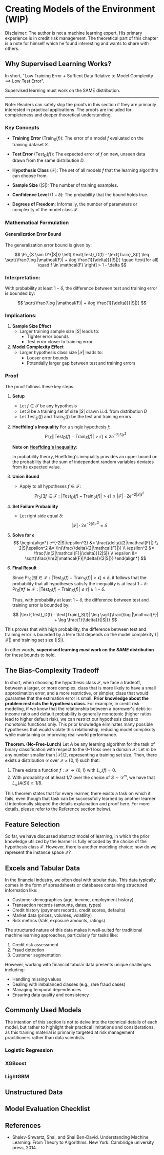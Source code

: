 # Creating Models of the Environment (WIP)

Disclaimer: The author is not a machine learning expert. His primary experience is in credit risk management. The theoretical part of this chapter is a note for himself which he found interesting and wants to share with others.

## Why Supervised Learning Works?

In short, "Low Training Error + Suffient Data Relative to Model Complexity $\implies$ Low Test Error". 

Supervised learning must work on the SAME distribution.

---

Note: Readers can safely skip the proofs in this section if they are primarily interested in practical applications. The proofs are included for completeness and deeper theoretical understanding.


### Key Concepts

- **Training Error** ($\text{Train}_S(f)$): The error of a model $f$ evaluated on the training dataset $S$.

- **Test Error** ($\text{Test}_D(f)$): The expected error of $f$ on new, unseen data drawn from the same distribution $D$.

- **Hypothesis Class** ($\mathcal{F}$): The set of all models $f$ that the learning algorithm can choose from.

- **Sample Size** ($|S|$): The number of training examples.

- **Confidence Level** ($1 - \delta$): The probability that the bound holds true.

- **Degrees of Freedom**: Informally, the number of parameters or complexity of the model class $\mathcal{F}$.

### Mathematical Formulation

#### Generalization Error Bound

The generalization error bound is given by:

$$
\Pr_{S \sim D^{|S|}} \left[ \text{Test}_D(f) - \text{Train}_S(f) \leq \sqrt{\frac{\log |\mathcal{F}| + \log \frac{1}{\delta}}{|S|}} \quad \text{for all} \quad f \in \mathcal{F} \right] > 1 - \delta
$$

### Interpretation:

With probability at least $1 - \delta$, the difference between test and training error is bounded by:

$$
\sqrt{\frac{\log |\mathcal{F}| + \log \frac{1}{\delta}}{|S|}}
$$

### Implications:

1. **Sample Size Effect**
   - Larger training sample size $|S|$ leads to:
     - Tighter error bounds
     - Test error closer to training error
2. **Model Complexity Effect** 
   - Larger hypothesis class size $|\mathcal{F}|$ leads to:
     - Looser error bounds
     - Potentially larger gap between test and training errors

### Proof

The proof follows these key steps:

1. **Setup**
   - Let $f \in \mathcal{F}$ be any hypothesis
   - Let $S$ be a training set of size $|S|$ drawn i.i.d. from distribution $D$
   - Let $\text{Test}_D(f)$ and $\text{Train}_S(f)$ be the test and training errors

2. **Hoeffding's Inequality**
   For a single hypothesis $f$:
   $$
   \Pr_S[|\text{Test}_D(f) - \text{Train}_S(f)| > \epsilon] \leq 2e^{-2|S|\epsilon^2}
   $$

   **Note on [Hoeffding's Inequality](https://en.wikipedia.org/wiki/Hoeffding%27s_inequality):**

   In probability theory, Hoeffding's inequality provides an upper bound on the probability that the sum of independent random variables deviates from its expected value. 

3. **Union Bound**
   - Apply to all hypotheses $f \in \mathcal{F}$:
   $$
   \Pr_S[\exists f \in \mathcal{F}: |\text{Test}_D(f) - \text{Train}_S(f)| > \epsilon] \leq |\mathcal{F}| \cdot 2e^{-2|S|\epsilon^2}
   $$

4. **Set Failure Probability**
   - Let right side equal $\delta$:
   $$
   |\mathcal{F}| \cdot 2e^{-2|S|\epsilon^2} = \delta
   $$

5. **Solve for $\epsilon$**
   $$
   \begin{align*}
   e^{-2|S|\epsilon^2} &= \frac{\delta}{2|\mathcal{F}|} \\
   -2|S|\epsilon^2 &= \ln(\frac{\delta}{2|\mathcal{F}|}) \\
   \epsilon^2 &= \frac{\ln(2|\mathcal{F}|/\delta)}{2|S|} \\
   \epsilon &= \sqrt{\frac{\ln(2|\mathcal{F}|/\delta)}{2|S|}}
   \end{align*}
   $$

6. **Final Result**

   Since $\Pr_S[\exists f \in \mathcal{F}: |\text{Test}_D(f) - \text{Train}_S(f)| > \epsilon] \leq \delta$, it follows that the probability that all hypotheses satisfy the inequality is at least $1-\delta$: $\Pr_S[\forall f \in \mathcal{F}: |\text{Test}_D(f) - \text{Train}_S(f)| \leq \epsilon] \geq 1 - \delta$.

   Thus, with probability at least $1-\delta$, the difference between test and training error is bounded by:

   $$
   |\text{Test}_D(f) - \text{Train}_S(f)| \leq \sqrt{\frac{\log |\mathcal{F}| + \log \frac{1}{\delta}}{|S|}}
   $$

This proves that with high probability, the difference between test and training error is bounded by a term that depends on the model complexity ($|\mathcal{F}|$) and training set size ($|S|$).

In other words, **supervised learning _must_ work on the _SAME_ distribution** for these bounds to hold.

## The Bias-Complexity Tradeoff

In short, when choosing the hypothesis class $\mathcal{F}$, we face a tradeoff, between a larger, or more complex, class that is more likely to have a small approximation error, and a more restrictive, or simpler, class that would guarantee that the estimation error is small. **Prior knowledge about the problem restricts the hypothesis class.** For example, in credit risk modeling, if we know that the relationship between a borrower's debt-to-income ratio and default probability is generally monotonic (higher ratios lead to higher default risk), we can restrict our hypothesis class to monotonic functions only. This prior knowledge eliminates many possible hypotheses that would violate this relationship, reducing model complexity while maintaining or improving real-world performance.

**Theorem. (No-Free-Lunch)** Let $A$ be any learning algorithm for the task of binary classification with respect to the 0–1 loss over a domain $\mathcal{X}$. Let $m$ be any number smaller than $|\mathcal{X}|/2$, representing a training set size. Then, there exists a distribution $\mathcal{D}$ over $\mathcal{X} \times \{0,1\}$ such that:

1. There exists a function $f : \mathcal{X} \rightarrow \{0,1\}$ with $L_{\mathcal{D}}(f) = 0$.
2. With probability of at least $1/7$ over the choice of $S \sim \mathcal{D}^m$, we have that $L_{\mathcal{D}}(A(S)) \geq 1/8$.

This theorem states that for every learner, there exists a task on which it fails, even though that task can be successfully learned by another learner (I intentionally skipped the details explaination and proof here. For more details, please refer to the Reference section below).

## Feature Selection

So far, we have discussed abstract model of learning, in which the prior knowledge utilized by the learner is fully encoded by the choice of the hypothesis class $\mathcal{F}$. However, there is another modeling choice: how do we represent the instance space $\mathcal{X}$?

## Excels and Tabular Data

In the financial industry, we often deal with tabular data. This data typically comes in the form of spreadsheets or databases containing structured information like:

- Customer demographics (age, income, employment history)
- Transaction records (amounts, dates, types)
- Credit history (payment records, credit scores, defaults)
- Market data (prices, volumes, volatility)
- Risk metrics (VaR, exposure amounts, ratings)

The structured nature of this data makes it well-suited for traditional machine learning approaches, particularly for tasks like:

1. Credit risk assessment
2. Fraud detection
3. Customer segmentation

However, working with financial tabular data presents unique challenges including:

- Handling missing values
- Dealing with imbalanced classes (e.g., rare fraud cases)
- Managing temporal dependencies
- Ensuring data quality and consistency

## Commonly Used Models

The intention of this section is not to delve into the technical details of each model, but rather to highlight their practical limitations and considerations, as this training material is primarily targeted at risk management practitioners rather than data scientists.

### Logistic Regression

### XGBoost

### LightGBM

## Unstructured Data

## Model Evaluation Checklist

## References

- Shalev-Shwartz, Shai, and Shai Ben-David. Understanding Machine Learning: From Theory to Algorithms. New York: Cambridge university press, 2014.


